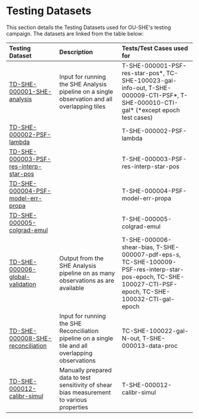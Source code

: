 # Testing Datasets

This section details the Testing Datasets used for OU-SHE's testing campaign. The datasets are linked from the table below:

|  **Testing Dataset**       | **Description**                                                     | **Tests/Test Cases used for** |
| :------------------------- | :------------------------------------------------------------------ | :---------------------------- |
| [TD-SHE-000001-SHE-analysis](TD-SHE-000001-SHE-analysis.html) | Input for running the SHE Analysis pipeline on a single observation and all overlapping tiles | T-SHE-000001-PSF-res-star-pos\*, TC-SHE-100023-gal-info-out, T-SHE-000009-CTI-PSF\*, T-SHE-000010-CTI-gal\* (\*except epoch test cases) | 
| [TD-SHE-000002-PSF-lambda](TD-SHE-000002-PSF-lambda.html) |  | T-SHE-000002-PSF-lambda | 
| [TD-SHE-000003-PSF-res-interp-star-pos](TD-SHE-000003-PSF-res-interp-star-pos.html) |  | T-SHE-000003-PSF-res-interp-star-pos | 
| [TD-SHE-000004-PSF-model-err-propa](TD-SHE-000004-PSF-model-err-propa.html) |  | T-SHE-000004-PSF-model-err-propa | 
| [TD-SHE-000005-colgrad-emul](TD-SHE-000005-colgrad-emul.html) |  | T-SHE-000005-colgrad-emul | 
| [TD-SHE-000006-global-validation](TD-SHE-000006-global-validation.html) | Output from the SHE Analysis pipeline on as many observations as are available | T-SHE-000006-shear-bias, T-SHE-000007-pdf-eps-s, TC-SHE-100009-PSF-res-interp-star-pos-epoch, TC-SHE-100027-CTI-PSF-epoch, TC-SHE-100032-CTI-gal-epoch |
| [TD-SHE-000008-SHE-reconciliation](TD-SHE-000008-SHE-reconciliation.html) | Input for running the SHE Reconciliation pipeline on a single tile and all overlapping observations | TC-SHE-100022-gal-N-out, T-SHE-000013-data-proc | 
| [TD-SHE-000012-calibr-simul](TD-SHE-000012-calibr-simul.html) | Manually prepared data to test sensitivity of shear bias measurement to various properties | T-SHE-000012-calibr-simul | 
